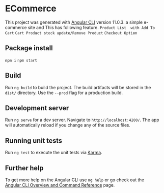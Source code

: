 # ECommerce

This project was generated with [Angular CLI](https://github.com/angular/angular-cli) version 11.0.3. a simple e-commerce site and This has following feature. 
 `Product List  with Add To Cart` 
 `Cart Product stock update/Remove Product`
 `Checkout Option`

## Package install

`npm i` 
`npm start`


## Build

Run `ng build` to build the project. The build artifacts will be stored in the `dist/` directory. Use the `--prod` flag for a production build.


## Development server

Run `ng serve` for a dev server. Navigate to `http://localhost:4200/`. The app will automatically reload if you change any of the source files.


## Running unit tests

Run `ng test` to execute the unit tests via [Karma](https://karma-runner.github.io).


## Further help

To get more help on the Angular CLI use `ng help` or go check out the [Angular CLI Overview and Command Reference](https://angular.io/cli) page.
